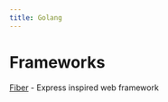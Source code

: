 ```yaml
---
title: Golang
---
```

# Frameworks
[Fiber](https://github.com/gofiber/fiber) - Express inspired web framework